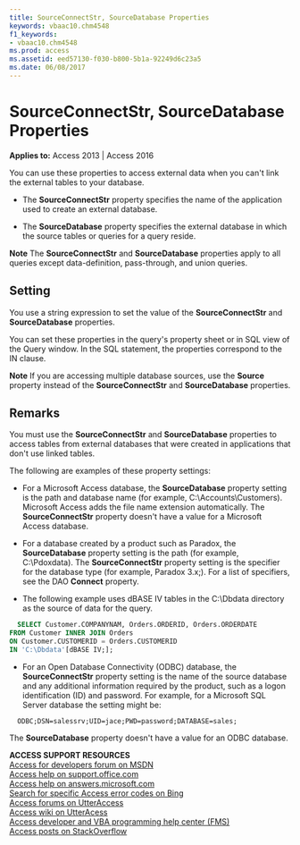 ```yaml
---
title: SourceConnectStr, SourceDatabase Properties
keywords: vbaac10.chm4548
f1_keywords:
- vbaac10.chm4548
ms.prod: access
ms.assetid: eed57130-f030-b800-5b1a-92249d6c23a5
ms.date: 06/08/2017
---
```



# SourceConnectStr, SourceDatabase Properties

  

**Applies to:** Access 2013 | Access 2016

You can use these properties to access external data when you can't link the external tables to your database.


- The **SourceConnectStr** property specifies the name of the application used to create an external database.
    
- The **SourceDatabase** property specifies the external database in which the source tables or queries for a query reside.
    

 **Note**  The **SourceConnectStr** and **SourceDatabase** properties apply to all queries except data-definition, pass-through, and union queries.


## Setting

You use a string expression to set the value of the **SourceConnectStr** and **SourceDatabase** properties.

You can set these properties in the query's property sheet or in SQL view of the Query window. In the SQL statement, the properties correspond to the IN clause.


 **Note**  If you are accessing multiple database sources, use the **Source** property instead of the **SourceConnectStr** and **SourceDatabase** properties.


## Remarks

You must use the **SourceConnectStr** and **SourceDatabase** properties to access tables from external databases that were created in applications that don't use linked tables.

The following are examples of these property settings:


- For a Microsoft Access database, the **SourceDatabase** property setting is the path and database name (for example, C:\Accounts\Customers). Microsoft Access adds the file name extension automatically. The **SourceConnectStr** property doesn't have a value for a Microsoft Access database.
    
- For a database created by a product such as Paradox, the **SourceDatabase** property setting is the path (for example, C:\Pdoxdata). The **SourceConnectStr** property setting is the specifier for the database type (for example, Paradox 3.x;). For a list of specifiers, see the DAO **Connect** property.
    
- The following example uses dBASE IV tables in the C:\Dbdata directory as the source of data for the query.
    
```sql
  SELECT Customer.COMPANYNAM, Orders.ORDERID, Orders.ORDERDATE 
FROM Customer INNER JOIN Orders 
ON Customer.CUSTOMERID = Orders.CUSTOMERID 
IN 'C:\Dbdata'[dBASE IV;];
```


    
    



- For an Open Database Connectivity (ODBC) database, the **SourceConnectStr** property setting is the name of the source database and any additional information required by the product, such as a logon identification (ID) and password. For example, for a Microsoft SQL Server database the setting might be:
    
```
  ODBC;DSN=salessrv;UID=jace;PWD=password;DATABASE=sales;
```


    
    
The **SourceDatabase** property doesn't have a value for an ODBC database.

 **ACCESS SUPPORT RESOURCES**<br>
[Access for developers forum on MSDN](https://social.msdn.microsoft.com/Forums/office/en-US/home?forum=accessdev)<br>
[Access help on support.office.com](https://support.office.com/search/results?query=Access)<br>
[Access help on answers.microsoft.com](http://answers.microsoft.com/en-us/office/forum/access?page=1&;tab=question&;status=all&;auth=1)<br>
[Search for specific Access error codes on Bing](http://www.bing.com/)<br>
[Access forums on UtterAccess](http://www.utteraccess.com/forum/index.php?act=idx)<br>
[Access wiki on UtterAcess](http://www.utteraccess.com/forum/index.php?act=idx)<br>
[Access developer and VBA programming help center (FMS)](http://www.fmsinc.com/MicrosoftAccess/developer/)<br>
[Access posts on StackOverflow](http://stackoverflow.com/questions/tagged/ms-access)

